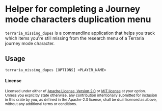 Helper for completing a Journey mode characters duplication menu
================================================================

`terraria_missing_dupes` is a commandline application that helps you track which items you're still missing from the research menu of a Terraria journey mode character.

## Usage
```
terraria_missing_dupes [OPTIONS] <PLAYER_NAME>
```

#### License

<sup>
Licensed under either of <a href="LICENSE-APACHE">Apache License, Version
2.0</a> or <a href="LICENSE-MIT">MIT license</a> at your option.
</sup>

<br>

<sub>
Unless you explicitly state otherwise, any contribution intentionally submitted
for inclusion in this crate by you, as defined in the Apache-2.0 license, shall
be dual licensed as above, without any additional terms or conditions.
</sub>
